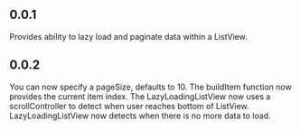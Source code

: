 ## 0.0.1

Provides ability to lazy load and paginate data within a ListView.

## 0.0.2

You can now specify a pageSize, defaults to 10.
The buildItem function now provides the current item index.
The LazyLoadingListView now uses a scrollController to detect when user reaches bottom of ListView.
LazyLoadingListView now detects when there is no more data to load.

